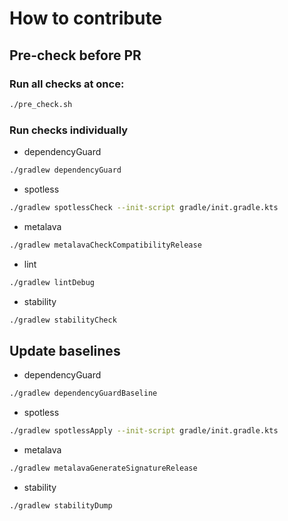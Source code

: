# How to contribute

## Pre-check before PR

### Run all checks at once:

```bash
./pre_check.sh
```

### Run checks individually

- dependencyGuard
```bash
./gradlew dependencyGuard
```

- spotless
```bash
./gradlew spotlessCheck --init-script gradle/init.gradle.kts
```

- metalava
```bash
./gradlew metalavaCheckCompatibilityRelease
```

- lint
```bash
./gradlew lintDebug
```

- stability
```bash
./gradlew stabilityCheck
```

## Update baselines

- dependencyGuard
```bash
./gradlew dependencyGuardBaseline
```

- spotless
```bash
./gradlew spotlessApply --init-script gradle/init.gradle.kts
```

- metalava
```bash
./gradlew metalavaGenerateSignatureRelease
```

- stability
```bash
./gradlew stabilityDump
```
